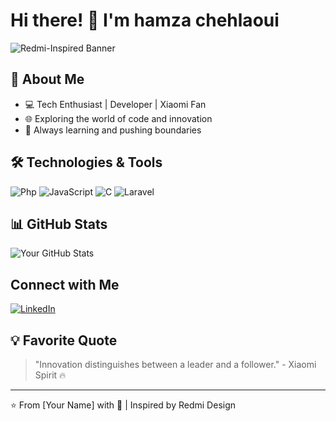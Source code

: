 # Hi there! 👋 I'm hamza chehlaoui

![Redmi-Inspired Banner](https://th.bing.com/th/id/OIP.rB_ryT3HMG-aHRk09YMAqwAAAA?w=460&h=301&rs=1&pid=ImgDetMain)

## 🚀 About Me
- 💻 Tech Enthusiast | Developer | Xiaomi Fan
- 🌐 Exploring the world of code and innovation
- 🎯 Always learning and pushing boundaries

## 🛠️ Technologies & Tools
![Php](https://img.shields.io/badge/-php-306998?&logo=phphon&logoColor=white)
![JavaScript](https://img.shields.io/badge/-JavaScript-F7DF1E?&logo=javascript&logoColor=black)
![C](https://img.shields.io/badge/-c-61DAFB?&logo=c&logoColor=black)
![Laravel](https://img.shields.io/badge/-Laravel-E7466A?&logo=laravel&logoColor=white)


## 📊 GitHub Stats
![Your GitHub Stats](https://github-readme-stats.vercel.app/api?username=yourusername&theme=dark&show_icons=true)

##  Connect with Me
[![LinkedIn](https://img.shields.io/badge/-LinkedIn-000?&logo=linkedin&logoColor=MIUI)](https://www.linkedin.com/in/hamza-chehlaoui-ba38462b7/)

## 💡 Favorite Quote
> "Innovation distinguishes between a leader and a follower." - Xiaomi Spirit 🔥

---

⭐ From [Your Name] with 💖 | Inspired by Redmi Design
